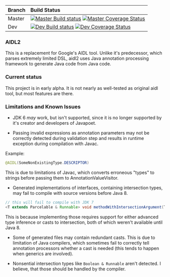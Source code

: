 | Branch | Build Status                                                                                                     |
| ------ |:-----------------------------------------------------------------------------------------------------------------|
| Master | [![Master Build status][master build]][travis link] [![Master Coverage Status][master coverage]][coveralls link] |
| Dev    | [![Dev Build status][dev build]][travis link] [![Dev Coverage Status][dev coverage]][coveralls link]             |

[travis link]: https://travis-ci.org/chdir/aidl2
[coveralls link]: https://coveralls.io/github/chdir/aidl2
[master build]: https://travis-ci.org/chdir/aidl2.svg?branch=master
[dev build]: https://travis-ci.org/chdir/aidl2.svg?branch=dev
[master coverage]: https://coveralls.io/repos/github/chdir/aidl2/badge.svg?branch=master
[dev coverage]: https://coveralls.io/repos/github/chdir/aidl2/badge.svg?branch=dev

### AIDL2

This is a replacement for Google's AIDL tool. Unlike it's predecessor, which parses extremely
limited DSL, aidl2 uses Java annotation processing framework to generate Java code from Java code.

### Current status

This project is in early alpha. It is not nearly as well-tested as original aidl tool, but
most features are there.

### Limitations and Known Issues

* JDK 6 *may* work, but isn't supported, since it is no longer supported by it's
creator and developers of Javapoet.

* Passing invalid expressions as annotation parameters may not be correctly detected
during validation step and results in runtime exception during compilation with Javac.

Example:

```java
@AIDL(SomeNonExistingType.DESCRIPTOR)
```

This is due to limitations of Javac, which converts erroneous "types" to strings
before passing them to AnnotationValueVisitor.

* Generated implementations of interfaces, containing intersection types, may fail to
compile with source versions before Java 8.

```java
// this will fail to compile with JDK 7
<T extends Parcelable & Runnable> void methodWithIntersectionArgument(T param);
```

This is because implementing those requires support for either advanced type inference
or casts to intersection, both of which weren't available until Java 8.

* Some of generated files may contain redundant casts. This is due to limitation of
Java compilers, which sometimes fail to correctly tell annotation processors
whether a cast is needed (this tends to happen when generics are involved).

* Nonsential intersection types like `Boolean & Runnable` aren't detected.
I believe, that those should be handled by the compiler.
